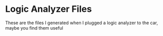 # Logic Analyzer Files

These are the files I generated when I plugged a logic analyzer to the car, maybe you find them useful
